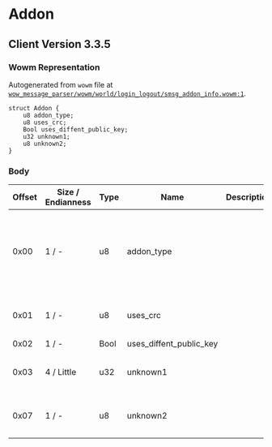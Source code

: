 # Addon

## Client Version 3.3.5

### Wowm Representation

Autogenerated from `wowm` file at [`wow_message_parser/wowm/world/login_logout/smsg_addon_info.wowm:1`](https://github.com/gtker/wow_messages/tree/main/wow_message_parser/wowm/world/login_logout/smsg_addon_info.wowm#L1).
```rust,ignore
struct Addon {
    u8 addon_type;
    u8 uses_crc;
    Bool uses_diffent_public_key;
    u32 unknown1;
    u8 unknown2;
}
```
### Body

| Offset | Size / Endianness | Type | Name | Description | Comment |
| ------ | ----------------- | ---- | ---- | ----------- | ------- |
| 0x00 | 1 / - | u8 | addon_type |  | Other emus hardcode this to 2. More research is required |
| 0x01 | 1 / - | u8 | uses_crc |  | Other emus hardcode this to 1. |
| 0x02 | 1 / - | Bool | uses_diffent_public_key |  |  |
| 0x03 | 4 / Little | u32 | unknown1 |  | Other emus hardcode this to 0 |
| 0x07 | 1 / - | u8 | unknown2 |  | Other emus hardcode this to 0 |

